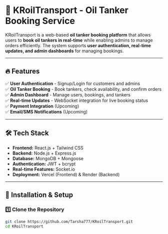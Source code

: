 # 🚛 KRoilTransport - Oil Tanker Booking Service

KRoilTransport is a web-based **oil tanker booking platform** that allows users to **book oil tankers in real-time** while enabling admins to manage orders efficiently.
The system supports **user authentication, real-time updates, and admin dashboards** for managing bookings.

---

## 🔥 Features

✅ **User Authentication** - Signup/Login for customers and admins  
✅ **Oil Tanker Booking** - Book tankers, check availability, and confirm orders  
✅ **Admin Dashboard** - Manage users, bookings, and tankers  
✅ **Real-time Updates** - WebSocket integration for live booking status  
✅ **Payment Integration** (Upcoming)  
✅ **Email/SMS Notifications** (Upcoming)  

---

## 🛠 Tech Stack

- **Frontend:** React.js + Tailwind CSS  
- **Backend:** Node.js + Express.js  
- **Database:** MongoDB + Mongoose  
- **Authentication:** JWT + bcrypt  
- **Real-time Features:** Socket.io  
- **Deployment:** Vercel (Frontend) & Render (Backend)  

---

## 🚀 Installation & Setup

### 1️⃣ Clone the Repository  
```bash
git clone https://github.com/Tarsha777/KRoilTransport.git
cd KRoilTransport
